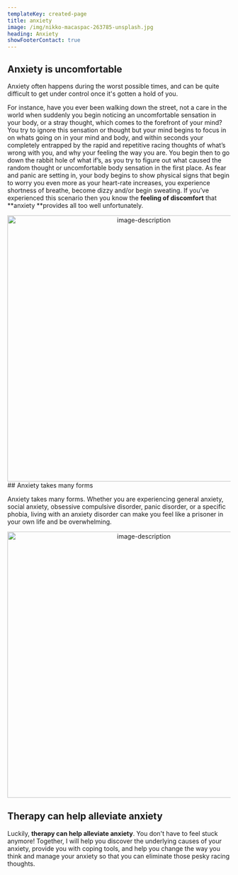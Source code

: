 ```yaml
---
templateKey: created-page
title: anxiety
image: /img/nikko-macaspac-263785-unsplash.jpg
heading: Anxiety
showFooterContact: true
---
```

## Anxiety is uncomfortable

Anxiety often happens during the worst possible times, and can be quite difficult to get under control once it's gotten a hold of you.

 For instance, have you ever been walking down the street, not a care in the world when suddenly you begin noticing an uncomfortable sensation in your body, or a stray thought, which comes to the forefront of your mind? You try to ignore this sensation or thought but your mind begins to focus in on whats going on in your mind and body, and within seconds your completely entrapped by the rapid and repetitive racing thoughts of what’s wrong with you, and why your feeling the way you are. You begin then to go down the rabbit hole of what if’s, as you try to figure out what caused the random thought or uncomfortable body sensation in the first place. As fear and panic are setting in, your body begins to show physical signs that begin to worry you even more as your heart-rate increases, you experience shortness of breathe, become dizzy and/or begin sweating. If you’ve experienced this scenario then you know the **feeling of discomfort** that **anxiety **provides all too well unfortunately. 

<div align="center">
  <img src="/img/ben-white-302160-unsplash.jpg" alt="image-description" width="600" />
</div>
## Anxiety takes many forms

Anxiety takes many forms. Whether you are experiencing general anxiety, social anxiety, obsessive compulsive disorder, panic disorder, or a specific phobia, living with an anxiety disorder can make you feel like a prisoner in your own life and be overwhelming. 

<div align="center">
  <img src="/img/rawpixel-315186-unsplash.jpg" alt="image-description" width="600" />
</div>

## Therapy can help alleviate anxiety

Luckily, **therapy can help alleviate anxiety**. You don't have to feel stuck anymore! Together, I will help you discover the underlying causes of your anxiety, provide you with coping tools,  and help you change the way you think and manage your anxiety so that you can eliminate those pesky racing thoughts.
